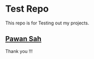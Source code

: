 # Test Repo

This repo is for Testing out my projects.

## [Pawan Sah][1]

Thank you !!!

[1]: https://github.com/pawansa3
